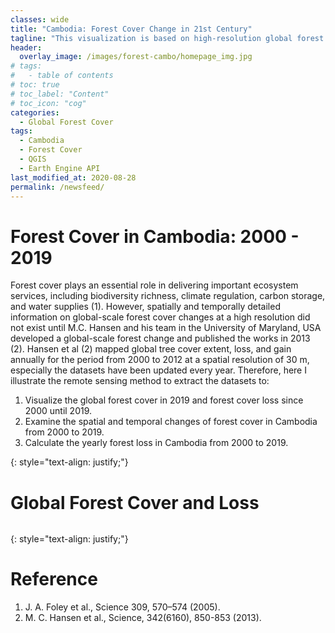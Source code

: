 ```yaml
---
classes: wide
title: "Cambodia: Forest Cover Change in 21st Century"
tagline: "This visualization is based on high-resolution global forest cover data developed by Hansan et al (2013)."
header:
  overlay_image: /images/forest-cambo/homepage_img.jpg
# tags:
#   - table of contents
# toc: true
# toc_label: "Content"
# toc_icon: "cog"
categories:
  - Global Forest Cover
tags:
  - Cambodia
  - Forest Cover
  - QGIS
  - Earth Engine API
last_modified_at: 2020-08-28
permalink: /newsfeed/
---
```

# Forest Cover in Cambodia: 2000 - 2019

Forest cover plays an essential role in delivering important ecosystem services, including biodiversity richness, climate regulation, carbon storage, and water supplies (1). However, spatially and temporally detailed information on global-scale forest cover changes at a high resolution did not exist until M.C. Hansen and his team in the University of Maryland, USA developed a global-scale forest change and published the works in 2013 (2). Hansen et al (2) mapped global tree cover extent, loss, and gain annually for the period from 2000 to 2012 at a spatial resolution of 30 m, especially the datasets have been updated every year. Therefore, here I illustrate the remote sensing method to extract the datasets to:

1. Visualize the global forest cover in 2019 and forest cover loss since 2000 until 2019. 
2. Examine the spatial and temporal changes of forest cover in Cambodia from 2000 to 2019.
3. Calculate the yearly forest loss in Cambodia from 2000 to 2019.

{: style="text-align: justify;"}

# Global Forest Cover and Loss

<img src="{{ site.url }}{{ site.baseurl }}/images/forest-cambo/global-forest-cover.jpg" alt="">




{: style="text-align: justify;"}

# Reference
1. J. A. Foley et al., Science 309, 570–574 (2005). 
2. M. C. Hansen et al., Science, 342(6160), 850-853 (2013).